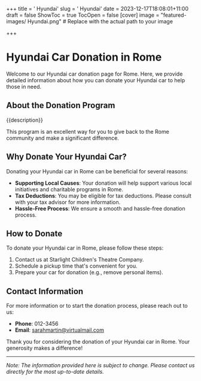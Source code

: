 +++
title = '    Hyundai'
slug = '    Hyundai'
date = 2023-12-17T18:08:01+11:00
draft = false
ShowToc = true
TocOpen = false
[cover]
image = "featured-images/    Hyundai.png"  # Replace with the actual path to your image

+++



#     Hyundai Car Donation in     Rome

Welcome to our     Hyundai car donation page for     Rome. Here, we provide detailed information about how you can donate your     Hyundai car to help those in need.

## About the Donation Program

{{description}}

This program is an excellent way for you to give back to the     Rome community and make a significant difference.

## Why Donate Your     Hyundai Car?

Donating your     Hyundai car in     Rome can be beneficial for several reasons:

- **Supporting Local Causes**: Your donation will help support various local initiatives and charitable programs in     Rome.
- **Tax Deductions**: You may be eligible for tax deductions. Please consult with your tax advisor for more information.
- **Hassle-Free Process**: We ensure a smooth and hassle-free donation process.

## How to Donate

To donate your     Hyundai car in     Rome, please follow these steps:

1. Contact us at     Starlight Children's Theatre Company.
2. Schedule a pickup time that's convenient for you.
3. Prepare your car for donation (e.g., remove personal items).

## Contact Information

For more information or to start the donation process, please reach out to us:

- **Phone**: 012-3456
- **Email**:     sarahmartin@virtualmail.com

Thank you for considering the donation of your     Hyundai car in     Rome. Your generosity makes a difference!

---

*Note: The information provided here is subject to change. Please contact us directly for the most up-to-date details.*
